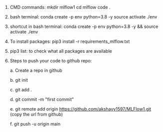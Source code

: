 1. CMD commands:
mkdir mlflow1
cd mlflow
code .

2. bash terminal:
   conda create -p env python=3.8 -y
   source activate ./env

3. shortcut in bash terminal:
   conda create -p env python=3.8 -y && source activate ./env

4. To install packages:
   pip3 install -r requirements_mlflow.txt

5. pip3 list: to check what all packages are available

6. Steps to push your code to github repo:
   
   a. Create a repo in github
   
   b. git init
   
   c. git add .
   
   d. git commit -m "first commit"
   
   e. git remote add origin https://github.com/akshayy1597/MLFlow1.git (copy the url from github)
   
   f. git push -u origin main
   
